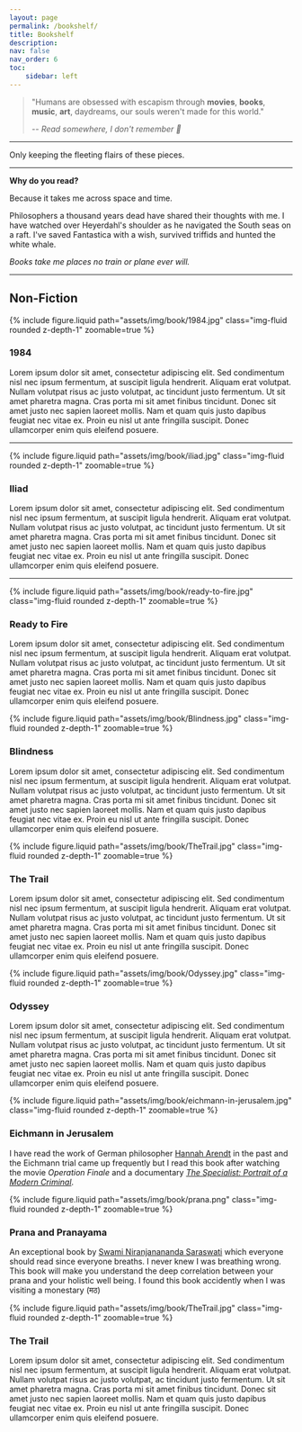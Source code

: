 ```yaml
---
layout: page
permalink: /bookshelf/
title: Bookshelf
description: 
nav: false
nav_order: 6
toc:
    sidebar: left
---
```


> "Humans are obsessed with escapism through **movies**, **books**, **music**, **art**, daydreams, our souls weren't made for this world."
> 
> -- *Read somewhere, I don't remember 💭*

---

Only keeping the fleeting flairs of these pieces.

---

<b class="satisfy-regular red-text">Why do you read?</b>

<p class="satisfy-regular">Because it takes me across space and time.</p>

<p class="satisfy-regular">Philosophers a thousand years dead have shared their thoughts with me. I have watched over Heyerdahl's shoulder as he navigated the South seas on a raft. I've saved Fantastica with a wish, survived triffids and hunted the white whale.</p>

<i class="satisfy-regular">Books take me places no train or plane ever will.</i>

--- 

<!-- ### Non-Fiction

- Land of Seven Rivers
- The Indian Rennaissance 
- The Ocean of Churn
- India in the Age of Ideas
- Unnatural Selection
- 1984
- The Science of Breath
- Tuesdays with Morrie
- Political Ideology
- A Billion Wicked Thoughts
- The Code Breaker
- Thinking in Bets
- Leonardo da Vinci
- Kissinger
- The Expectation Effect
- The Missing README
- Dune
- Numbers Don't Lie


--- -->

## Non-Fiction

<div class="row mt-3">
    <div class="col-sm-4">
        {% include figure.liquid path="assets/img/book/1984.jpg" class="img-fluid rounded z-depth-1" zoomable=true %}
    </div>
    <div class="col-sm-8">
        <h3>1984</h3>
        <p>Lorem ipsum dolor sit amet, consectetur adipiscing elit. Sed condimentum nisl nec ipsum fermentum, at suscipit ligula hendrerit. Aliquam erat volutpat. Nullam volutpat risus ac justo volutpat, ac tincidunt justo fermentum. Ut sit amet pharetra magna. Cras porta mi sit amet finibus tincidunt. Donec sit amet justo nec sapien laoreet mollis. Nam et quam quis justo dapibus feugiat nec vitae ex. Proin eu nisl ut ante fringilla suscipit. Donec ullamcorper enim quis eleifend posuere.</p>
    </div>
</div>

---

<div class="row mt-3">
    <div class="col-sm-4">
        {% include figure.liquid path="assets/img/book/iliad.jpg" class="img-fluid rounded z-depth-1" zoomable=true %}
    </div>
    <div class="col-sm-8">
        <h3>Iliad</h3>
        <p>Lorem ipsum dolor sit amet, consectetur adipiscing elit. Sed condimentum nisl nec ipsum fermentum, at suscipit ligula hendrerit. Aliquam erat volutpat. Nullam volutpat risus ac justo volutpat, ac tincidunt justo fermentum. Ut sit amet pharetra magna. Cras porta mi sit amet finibus tincidunt. Donec sit amet justo nec sapien laoreet mollis. Nam et quam quis justo dapibus feugiat nec vitae ex. Proin eu nisl ut ante fringilla suscipit. Donec ullamcorper enim quis eleifend posuere.</p>
    </div>
</div>

---

<div class="row mt-3">
    <div class="col-sm-4">
        {% include figure.liquid path="assets/img/book/ready-to-fire.jpg" class="img-fluid rounded z-depth-1" zoomable=true %}
    </div>
    <div class="col-sm-8">
        <h3>Ready to Fire</h3>
        <p>Lorem ipsum dolor sit amet, consectetur adipiscing elit. Sed condimentum nisl nec ipsum fermentum, at suscipit ligula hendrerit. Aliquam erat volutpat. Nullam volutpat risus ac justo volutpat, ac tincidunt justo fermentum. Ut sit amet pharetra magna. Cras porta mi sit amet finibus tincidunt. Donec sit amet justo nec sapien laoreet mollis. Nam et quam quis justo dapibus feugiat nec vitae ex. Proin eu nisl ut ante fringilla suscipit. Donec ullamcorper enim quis eleifend posuere.</p>
    </div>
</div>

<div class="row mt-3">
    <div class="col-sm-4">
        {% include figure.liquid path="assets/img/book/Blindness.jpg" class="img-fluid rounded z-depth-1" zoomable=true %}
    </div>
    <div class="col-sm-8">
        <h3>Blindness</h3>
        <p>Lorem ipsum dolor sit amet, consectetur adipiscing elit. Sed condimentum nisl nec ipsum fermentum, at suscipit ligula hendrerit. Aliquam erat volutpat. Nullam volutpat risus ac justo volutpat, ac tincidunt justo fermentum. Ut sit amet pharetra magna. Cras porta mi sit amet finibus tincidunt. Donec sit amet justo nec sapien laoreet mollis. Nam et quam quis justo dapibus feugiat nec vitae ex. Proin eu nisl ut ante fringilla suscipit. Donec ullamcorper enim quis eleifend posuere.</p>
    </div>
</div>

<div class="row mt-3">
    <div class="col-sm-4">
        {% include figure.liquid path="assets/img/book/TheTrail.jpg" class="img-fluid rounded z-depth-1" zoomable=true %}
    </div>
    <div class="col-sm-8">
        <h3>The Trail</h3>
        <p>Lorem ipsum dolor sit amet, consectetur adipiscing elit. Sed condimentum nisl nec ipsum fermentum, at suscipit ligula hendrerit. Aliquam erat volutpat. Nullam volutpat risus ac justo volutpat, ac tincidunt justo fermentum. Ut sit amet pharetra magna. Cras porta mi sit amet finibus tincidunt. Donec sit amet justo nec sapien laoreet mollis. Nam et quam quis justo dapibus feugiat nec vitae ex. Proin eu nisl ut ante fringilla suscipit. Donec ullamcorper enim quis eleifend posuere.</p>
    </div>
</div>

<div class="row mt-3">
    <div class="col-sm-4">
        {% include figure.liquid path="assets/img/book/Odyssey.jpg" class="img-fluid rounded z-depth-1" zoomable=true %}
    </div>
    <div class="col-sm-8">
        <h3>Odyssey</h3>
        <p>Lorem ipsum dolor sit amet, consectetur adipiscing elit. Sed condimentum nisl nec ipsum fermentum, at suscipit ligula hendrerit. Aliquam erat volutpat. Nullam volutpat risus ac justo volutpat, ac tincidunt justo fermentum. Ut sit amet pharetra magna. Cras porta mi sit amet finibus tincidunt. Donec sit amet justo nec sapien laoreet mollis. Nam et quam quis justo dapibus feugiat nec vitae ex. Proin eu nisl ut ante fringilla suscipit. Donec ullamcorper enim quis eleifend posuere.</p>
    </div>
</div>

<div class="row mt-3">
    <div class="col-sm-4">
        {% include figure.liquid path="assets/img/book/eichmann-in-jerusalem.jpg" class="img-fluid rounded z-depth-1" zoomable=true %}
    </div>
    <div class="col-sm-8">
        <h3>Eichmann in Jerusalem</h3>
        <p>I have read the work of German philosopher <a href="https://en.wikipedia.org/wiki/Hannah_Arendt">Hannah Arendt</a> in the past and the Eichmann trial came up frequently but I read this book after watching the movie <i>Operation Finale</i> and a documentary <a href="https://www.imdb.com/title/tt0189172/"><i>The Specialist: Portrait of a Modern Criminal</i></a>.</p>
    </div>
</div>


<div class="row mt-3">
    <div class="col-sm-4">
        {% include figure.liquid path="assets/img/book/prana.png" class="img-fluid rounded z-depth-1" zoomable=true %}
    </div>
    <div class="col-sm-8">
        <h3>Prana and Pranayama</h3>
        <p>An exceptional book by <a href="https://www.biharyoga.net/swami-niranjanananda.php">Swami Niranjanananda Saraswati</a> which everyone should read since everyone breaths. I never knew I was breathing wrong. This book will make you understand the deep correlation between your prana and your holistic well being. I found this book accidently when I was visiting a monestary (मठ)</p>
    </div>
</div>

<div class="row mt-3">
    <div class="col-sm-4">
        {% include figure.liquid path="assets/img/book/TheTrail.jpg" class="img-fluid rounded z-depth-1" zoomable=true %}
    </div>
    <div class="col-sm-8">
        <h3>The Trail</h3>
        <p>Lorem ipsum dolor sit amet, consectetur adipiscing elit. Sed condimentum nisl nec ipsum fermentum, at suscipit ligula hendrerit. Aliquam erat volutpat. Nullam volutpat risus ac justo volutpat, ac tincidunt justo fermentum. Ut sit amet pharetra magna. Cras porta mi sit amet finibus tincidunt. Donec sit amet justo nec sapien laoreet mollis. Nam et quam quis justo dapibus feugiat nec vitae ex. Proin eu nisl ut ante fringilla suscipit. Donec ullamcorper enim quis eleifend posuere.</p>
    </div>
</div>
